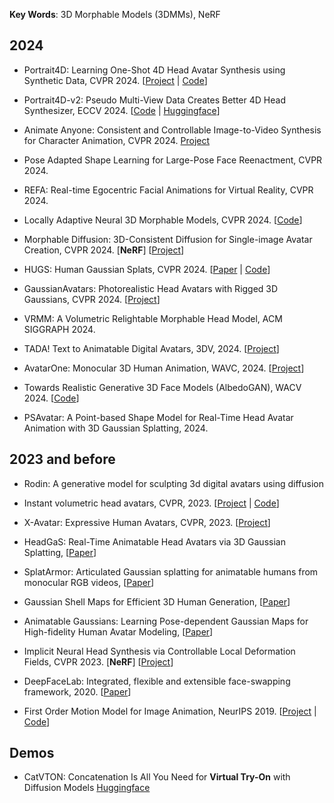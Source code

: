 
**Key Words**: 3D Morphable Models (3DMMs), NeRF

## 2024
- Portrait4D: Learning One-Shot 4D Head Avatar Synthesis using Synthetic Data, CVPR 2024. [[Project](https://yudeng.github.io/Portrait4D/) | [Code](https://github.com/YuDeng/Portrait-4D)]
- Portrait4D-v2: Pseudo Multi-View Data Creates Better 4D Head Synthesizer, ECCV 2024. [[Code](https://github.com/YuDeng/Portrait-4D) | [Huggingface](https://huggingface.co/posts/DmitryRyumin/891674447263162)]
- Animate Anyone: Consistent and Controllable Image-to-Video Synthesis for Character Animation, CVPR 2024. [Project](https://humanaigc.github.io/animate-anyone/)
- Pose Adapted Shape Learning for Large-Pose Face Reenactment, CVPR 2024. 
- REFA: Real-time Egocentric Facial Animations for Virtual Reality, CVPR 2024.
- Locally Adaptive Neural 3D Morphable Models, CVPR 2024. [[Code](https://github.com/michaeltrs/LAMM)]
- Morphable Diffusion: 3D-Consistent Diffusion for Single-image Avatar Creation, CVPR 2024. [**NeRF**] [[Project](https://xiyichen.github.io/morphablediffusion/)]
- HUGS: Human Gaussian Splats, CVPR 2024. [[Paper](https://arxiv.org/abs/2311.17910) | [Code](https://github.com/apple/ml-hugs)]
- GaussianAvatars: Photorealistic Head Avatars with Rigged 3D Gaussians, CVPR 2024. [[Project](https://shenhanqian.github.io/gaussian-avatars)]
- VRMM: A Volumetric Relightable Morphable Head Model, ACM SIGGRAPH 2024.

- TADA! Text to Animatable Digital Avatars, 3DV, 2024. [[Project](https://tada.is.tue.mpg.de/)]
- AvatarOne: Monocular 3D Human Animation, WAVC, 2024. [[Project](https://aku02.github.io/projects/avatarone/)]
- Towards Realistic Generative 3D Face Models (AlbedoGAN), WACV 2024. [[Code](https://github.com/aashishrai3799/Towards-Realistic-Generative-3D-Face-Models)]
- PSAvatar: A Point-based Shape Model for Real-Time Head Avatar Animation with 3D Gaussian Splatting, 2024.

## 2023 and before
- Rodin: A generative model for sculpting 3d digital avatars using diffusion
- Instant volumetric head avatars, CVPR, 2023. [[Project](https://zielon.github.io/insta/) | [Code](https://github.com/Zielon/INSTA)]
- X-Avatar: Expressive Human Avatars, CVPR, 2023. [[Project](https://skype-line.github.io/projects/X-Avatar/)]

- HeadGaS: Real-Time Animatable Head Avatars via 3D Gaussian Splatting, [[Paper](https://arxiv.org/abs/2312.02902)]
- SplatArmor: Articulated Gaussian splatting for animatable humans from monocular RGB videos, [[Paper](https://arxiv.org/pdf/2311.10812)]
- Gaussian Shell Maps for Efficient 3D Human Generation, [[Paper](https://arxiv.org/abs/2311.17857)]
- Animatable Gaussians: Learning Pose-dependent Gaussian Maps for High-fidelity Human Avatar Modeling, [[Paper](https://arxiv.org/pdf/2311.16096.pdf)]
- Implicit Neural Head Synthesis via Controllable Local Deformation Fields, CVPR 2023. [**NeRF**] [[Project](https://imaging.cs.cmu.edu/local_deformation_fields/)]
- DeepFaceLab: Integrated, flexible and extensible face-swapping framework, 2020. [[Paper](https://arxiv.org/abs/2005.05535)]
- First Order Motion Model for Image Animation, NeurIPS 2019. [[Project](https://aliaksandrsiarohin.github.io/first-order-model-website/) | [Code](https://github.com/AliaksandrSiarohin/first-order-model)]

## Demos
- CatVTON: Concatenation Is All You Need for **Virtual Try-On** with Diffusion Models [Huggingface](https://huggingface.co/spaces/zhengchong/CatVTON)